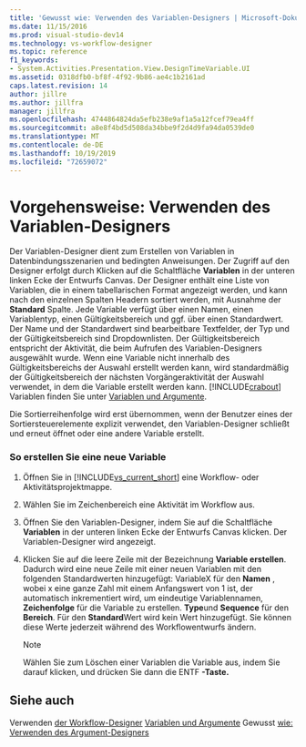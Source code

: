 ```yaml
---
title: 'Gewusst wie: Verwenden des Variablen-Designers | Microsoft-Dokumentation'
ms.date: 11/15/2016
ms.prod: visual-studio-dev14
ms.technology: vs-workflow-designer
ms.topic: reference
f1_keywords:
- System.Activities.Presentation.View.DesignTimeVariable.UI
ms.assetid: 0318dfb0-bf8f-4f92-9b86-ae4c1b2161ad
caps.latest.revision: 14
author: jillre
ms.author: jillfra
manager: jillfra
ms.openlocfilehash: 4744864824da5efb238e9af1a5a12fcef79ea4ff
ms.sourcegitcommit: a8e8f4bd5d508da34bbe9f2d4d9fa94da0539de0
ms.translationtype: MT
ms.contentlocale: de-DE
ms.lasthandoff: 10/19/2019
ms.locfileid: "72659072"
---
```

# <a name="how-to-use-the-variable-designer"></a>Vorgehensweise: Verwenden des Variablen-Designers
Der Variablen-Designer dient zum Erstellen von Variablen in Datenbindungsszenarien und bedingten Anweisungen. Der Zugriff auf den Designer erfolgt durch Klicken auf die Schaltfläche **Variablen** in der unteren linken Ecke der Entwurfs Canvas. Der Designer enthält eine Liste von Variablen, die in einem tabellarischen Format angezeigt werden, und kann nach den einzelnen Spalten Headern sortiert werden, mit Ausnahme der **Standard** Spalte. Jede Variable verfügt über einen Namen, einen Variablentyp, einen Gültigkeitsbereich und ggf. über einen Standardwert. Der Name und der Standardwert sind bearbeitbare Textfelder, der Typ und der Gültigkeitsbereich sind Dropdownlisten. Der Gültigkeitsbereich entspricht der Aktivität, die beim Aufrufen des Variablen-Designers ausgewählt wurde. Wenn eine Variable nicht innerhalb des Gültigkeitsbereichs der Auswahl erstellt werden kann, wird standardmäßig der Gültigkeitsbereich der nächsten Vorgängeraktivität der Auswahl verwendet, in dem die Variable erstellt werden kann. [!INCLUDE[crabout](../includes/crabout-md.md)] Variablen finden Sie unter [Variablen und Argumente](https://msdn.microsoft.com/library/d03dbe34-5b2e-4f21-8b57-693ee49611b8).

 Die Sortierreihenfolge wird erst übernommen, wenn der Benutzer eines der Sortiersteuerelemente explizit verwendet, den Variablen-Designer schließt und erneut öffnet oder eine andere Variable erstellt.

### <a name="to-create-a-new-variable"></a>So erstellen Sie eine neue Variable

1. Öffnen Sie in [!INCLUDE[vs_current_short](../includes/vs-current-short-md.md)] eine Workflow- oder Aktivitätsprojektmappe.

2. Wählen Sie im Zeichenbereich eine Aktivität im Workflow aus.

3. Öffnen Sie den Variablen-Designer, indem Sie auf die Schaltfläche **Variablen** in der unteren linken Ecke der Entwurfs Canvas klicken. Der Variablen-Designer wird angezeigt.

4. Klicken Sie auf die leere Zeile mit der Bezeichnung **Variable erstellen**. Dadurch wird eine neue Zeile mit einer neuen Variablen mit den folgenden Standardwerten hinzugefügt: VariableX für den **Namen** , wobei x eine ganze Zahl mit einem Anfangswert von 1 ist, der automatisch inkrementiert wird, um eindeutige Variablennamen, **Zeichenfolge** für die Variable zu erstellen.  **Type**und **Sequence** für den **Bereich**. Für den **Standard**Wert wird kein Wert hinzugefügt. Sie können diese Werte jederzeit während des Workflowentwurfs ändern.

    > [!NOTE]
    > Wählen Sie zum Löschen einer Variablen die Variable aus, indem Sie darauf klicken, und drücken Sie dann die ENTF **-Taste.**

## <a name="see-also"></a>Siehe auch
 Verwenden [der Workflow-Designer](../workflow-designer/using-the-workflow-designer.md) [Variablen und Argumente](https://msdn.microsoft.com/library/d03dbe34-5b2e-4f21-8b57-693ee49611b8) Gewusst [wie: Verwenden des Argument-Designers](../workflow-designer/how-to-use-the-argument-designer.md)
